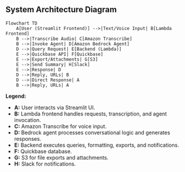 ## System Architecture Diagram


```
Flowchart TD
    A[User (Streamlit Frontend)] -->|Text/Voice Input| B[Lambda Frontend]
    B -->|Transcribe Audio| C[Amazon Transcribe]
    B -->|Invoke Agent| D[Amazon Bedrock Agent]
    D -->|Query Request| E[Backend (Lambda)]
    E -->|Quickbase API| F[Quickbase]
    E -->|Export/Attachments| G[S3]
    E -->|Send Summary| H[Slack]
    E -->|Response| D
    D -->|Reply, URLs| B
    D -->|Direct Response| A
    B -->|Reply, URLs| A
```

**Legend:**
- **A:** User interacts via Streamlit UI.
- **B:** Lambda frontend handles requests, transcription, and agent invocation.
- **C:** Amazon Transcribe for voice input.
- **D:** Bedrock agent processes conversational logic and generates responses.
- **E:** Backend executes queries, formatting, exports, and notifications.
- **F:** Quickbase database.
- **G:** S3 for file exports and attachments.
- **H:** Slack for notifications.
